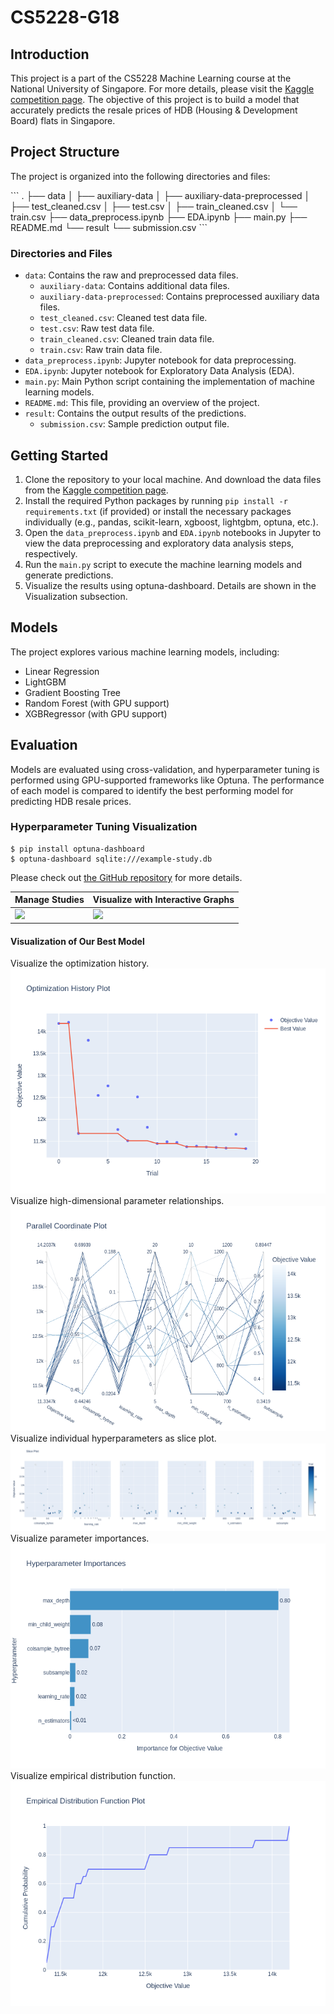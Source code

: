 # CS5228-G18

## Introduction
This project is a part of the CS5228 Machine Learning course at the National University of Singapore. For more details, please visit the [Kaggle competition page](https://www.kaggle.com/c/cs5228-2019spring-project). The objective of this project is to build a model that accurately predicts the resale prices of HDB (Housing & Development Board) flats in Singapore.

## Project Structure

The project is organized into the following directories and files:

\```
.
├── data
│   ├── auxiliary-data
│   ├── auxiliary-data-preprocessed
│   ├── test_cleaned.csv
│   ├── test.csv
│   ├── train_cleaned.csv
│   └── train.csv
├── data_preprocess.ipynb
├── EDA.ipynb
├── main.py
├── README.md
└── result
    └── submission.csv
\```

### Directories and Files

- `data`: Contains the raw and preprocessed data files.
  - `auxiliary-data`: Contains additional data files.
  - `auxiliary-data-preprocessed`: Contains preprocessed auxiliary data files.
  - `test_cleaned.csv`: Cleaned test data file.
  - `test.csv`: Raw test data file.
  - `train_cleaned.csv`: Cleaned train data file.
  - `train.csv`: Raw train data file.
- `data_preprocess.ipynb`: Jupyter notebook for data preprocessing.
- `EDA.ipynb`: Jupyter notebook for Exploratory Data Analysis (EDA).
- `main.py`: Main Python script containing the implementation of machine learning models.
- `README.md`: This file, providing an overview of the project.
- `result`: Contains the output results of the predictions.
  - `submission.csv`: Sample prediction output file.

## Getting Started

1. Clone the repository to your local machine. And download the data files from the [Kaggle competition page](https://www.kaggle.com/c/cs5228-2019spring-project/data).
2. Install the required Python packages by running `pip install -r requirements.txt` (if provided) or install the necessary packages individually (e.g., pandas, scikit-learn, xgboost, lightgbm, optuna, etc.).
3. Open the `data_preprocess.ipynb` and `EDA.ipynb` notebooks in Jupyter to view the data preprocessing and exploratory data analysis steps, respectively.
4. Run the `main.py` script to execute the machine learning models and generate predictions.
5. Visualize the results using optuna-dashboard. Details are shown in the Visualization subsection.

## Models

The project explores various machine learning models, including:

- Linear Regression
- LightGBM
- Gradient Boosting Tree
- Random Forest (with GPU support)
- XGBRegressor (with GPU support)

## Evaluation

Models are evaluated using cross-validation, and hyperparameter tuning is performed using GPU-supported frameworks like Optuna. The performance of each model is compared to identify the best performing model for predicting HDB resale prices.

### Hyperparameter Tuning Visualization

```console
$ pip install optuna-dashboard
$ optuna-dashboard sqlite:///example-study.db
```

Please check out [the GitHub repository](https://github.com/optuna/optuna-dashboard) for more details.

| Manage Studies | Visualize with Interactive Graphs |
|---|---|
| ![](https://user-images.githubusercontent.com/5564044/205545958-305f2354-c7cd-4687-be2f-9e46e7401838.gif) | ![](https://user-images.githubusercontent.com/5564044/205545965-278cd7f4-da7d-4e2e-ac31-6d81b106cada.gif) |

#### Visualization of Our Best Model
Visualize the optimization history. 
![](result/xgb_11334.729414886902_optimization_history.png)
Visualize high-dimensional parameter relationships.
![](result/xgb_11334.729414886902_parallel_coordinate.png)
Visualize individual hyperparameters as slice plot.
![](result/xgb_11334.729414886902_slice.png)
Visualize parameter importances.
![](result/xgb_11334.729414886902_param_importances.png)
Visualize empirical distribution function.
![](result/xgb_11334.729414886902_edf.png)




